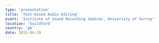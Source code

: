 ```yaml
---
type: 'presentation'
title: 'Text-based Audio Editing'
event: 'Institute of Sound Recording Seminar, University of Surrey'
location: 'Guildford'
country: 'gb'
date: 2015-04-29
---
```

